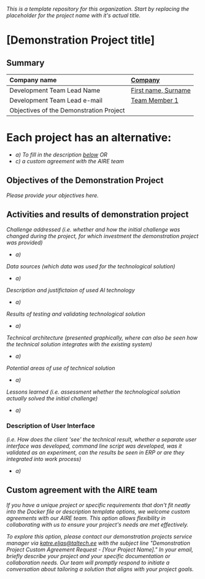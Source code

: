*This is a template repository for this organization. Start by replacing the placeholder for the project name with it's actual title.*

# [Demonstration Project title]

## Summary

| Company name | [Company](https://website.link) |
| :--- | :--- |
| Development Team Lead Name | [First name, Surname](https://profile.link) |
| Development Team Lead e-mail | [Team Member 1](https://profile.link) |
| Objectives of the Demonstration Project |  |

# Each project has an alternative:

- *a) To fill in the description [below](https://github.com/ai-robotics-estonia/_project_template_/edit/main/README.md#implementation-details)*
*OR*
- *c) a custom agreement with the AIRE team*

## Objectives of the Demonstration Project
*Please provide your objectives here.*

## Activities and results of demonstration project
*Challenge addressed (i.e. whether and how the initial challenge was changed during the project, for which investment the demonstration project was provided)*
-  *a)*

*Data sources (which data was used for the technological solution)*
-  *a)*

*Description and justifictaion of used AI technology*
-  *a)*

*Results of testing and validating technological solution*
-  *a)*

*Technical architecture (presented graphically, where can also be seen how the technical solution integrates with the existing system)*
-  *a)*

*Potential areas of use of technical solution*
-  *a)*

*Lessons learned (i.e. assessment whether the technological solution actually solved the initial challenge)*
-  *a)*

### Description of User Interface 
*(i.e. How does the client 'see' the technical result, whether a separate user interface was developed, command line script was developed, was it validated as an experiment, can the results be seen in ERP or are they integrated into work process)*
-  *a)*


## Custom agreement with the AIRE team

*If you have a unique project or specific requirements that don't fit neatly into the Docker file or description template options, we welcome custom agreements with our AIRE team. This option allows flexibility in collaborating with us to ensure your project's needs are met effectively.*

*To explore this option, please contact our demonstration projects service manager via katre.eljas@taltech.ee with the subject line "Demonstration Project Custom Agreement Request - [Your Project Name]." In your email, briefly describe your project and your specific documentation or collaboration needs. Our team will promptly respond to initiate a conversation about tailoring a solution that aligns with your project goals.*


